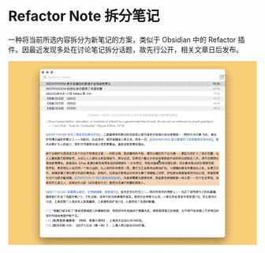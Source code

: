 # Refactor Note 拆分笔记

一种将当前所选内容拆分为新笔记的方案，类似于 Obsidian 中的 Refactor 插件。因最近发现多处在讨论笔记拆分话题，故先行公开，相关文章日后发布。

![img](img.gif)